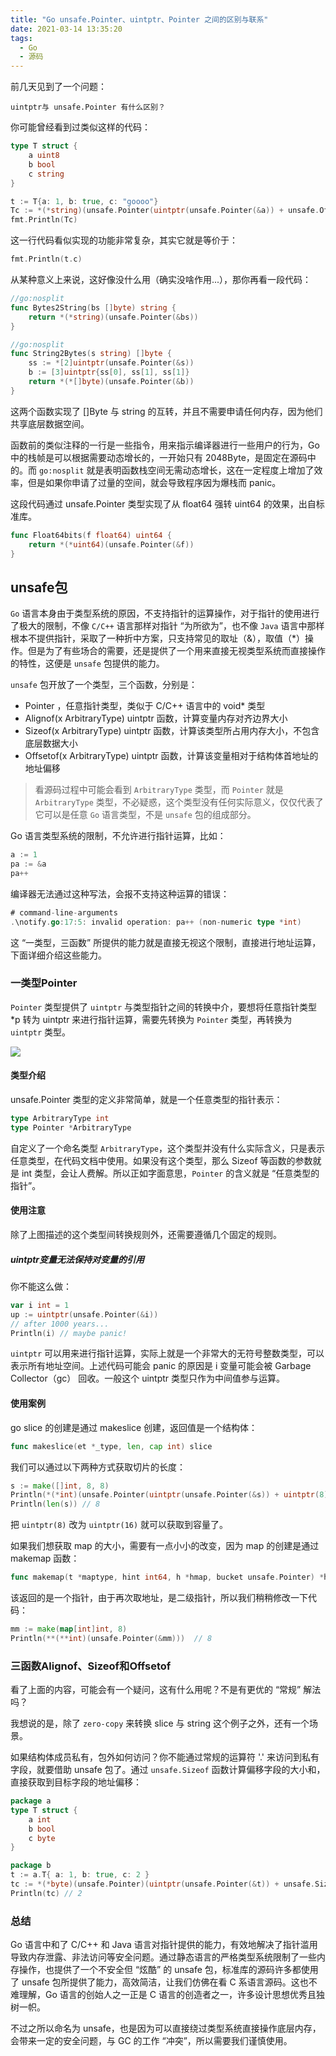 ```yaml
---
title: "Go unsafe.Pointer、uintptr、Pointer 之间的区别与联系"
date: 2021-03-14 13:35:20
tags:
  - Go
  - 源码
---
```


前几天见到了一个问题：

```
uintptr与 unsafe.Pointer 有什么区别？
```

你可能曾经看到过类似这样的代码：

```go
type T struct {
    a uint8
    b bool
    c string
}

t := T{a: 1, b: true, c: "goooo"}
Tc := *(*string)(unsafe.Pointer(uintptr(unsafe.Pointer(&a)) + unsafe.Offsetof(T{}.c)))
fmt.Println(Tc)
```

这一行代码看似实现的功能非常复杂，其实它就是等价于：

```go
fmt.Println(t.c)
```

从某种意义上来说，这好像没什么用（确实没啥作用...），那你再看一段代码：

```go
//go:nosplit
func Bytes2String(bs []byte) string {
    return *(*string)(unsafe.Pointer(&bs))
}

//go:nosplit
func String2Bytes(s string) []byte {
    ss := *[2]uintptr(unsafe.Pointer(&s))
    b := [3]uintptr{ss[0], ss[1], ss[1]}
    return *(*[]byte)(unsafe.Pointer(&b))
}
```

这两个函数实现了 []Byte 与 string 的互转，并且不需要申请任何内存，因为他们共享底层数据空间。

函数前的类似注释的一行是一些指令，用来指示编译器进行一些用户的行为，Go 中的栈帧是可以根据需要动态增长的，一开始只有 2048Byte，是固定在源码中的。而 `go:nosplit` 就是表明函数栈空间无需动态增长，这在一定程度上增加了效率，但是如果你申请了过量的空间，就会导致程序因为爆栈而 panic。

这段代码通过 unsafe.Pointer 类型实现了从 float64 强转 uint64 的效果，出自标准库。

```go
func Float64bits(f float64) uint64 {
    return *(*uint64)(unsafe.Pointer(&f))
}
```

## unsafe包

`Go` 语言本身由于类型系统的原因，不支持指针的运算操作，对于指针的使用进行了极大的限制，不像 `C/C++` 语言那样对指针 “为所欲为”，也不像 `Java` 语言中那样根本不提供指针，采取了一种折中方案，只支持常见的取址（&），取值（*）操作。但是为了有些场合的需要，还是提供了一个用来直接无视类型系统而直接操作的特性，这便是 `unsafe` 包提供的能力。

`unsafe` 包开放了一个类型，三个函数，分别是：

- Pointer ，任意指针类型，类似于 C/C++ 语言中的 void* 类型
- Alignof(x ArbitraryType) uintptr 函数，计算变量内存对齐边界大小
- Sizeof(x ArbitraryType) uintptr 函数，计算该类型所占用内存大小，不包含底层数据大小
- Offsetof(x ArbitraryType) uintptr 函数，计算该变量相对于结构体首地址的地址偏移

> 看源码过程中可能会看到  `ArbitraryType` 类型，而 `Pointer` 就是 `ArbitraryType` 类型，不必疑惑，这个类型没有任何实际意义，仅仅代表了它可以是任意 `Go` 语言类型，不是 `unsafe` 包的组成部分。

Go 语言类型系统的限制，不允许进行指针运算，比如：

```go
a := 1
pa := &a
pa++
```

编译器无法通过这种写法，会报不支持这种运算的错误：

```go
# command-line-arguments
.\notify.go:17:5: invalid operation: pa++ (non-numeric type *int)
```

这 “一类型，三函数” 所提供的能力就是直接无视这个限制，直接进行地址运算，下面详细介绍这些能力。

### 一类型Pointer

`Pointer` 类型提供了 `uintptr` 与类型指针之间的转换中介，要想将任意指针类型 *p 转为 uintptr 来进行指针运算，需要先转换为 `Pointer` 类型，再转换为 `uintptr` 类型。

![](https://blogimagee.oss-cn-beijing.aliyuncs.com/images/unsafe_uintptr_p.svg)

#### 类型介绍

unsafe.Pointer 类型的定义非常简单，就是一个任意类型的指针表示：

```go
type ArbitraryType int
type Pointer *ArbitraryType
```

自定义了一个命名类型 `ArbitraryType`，这个类型并没有什么实际含义，只是表示任意类型，在代码文档中使用。如果没有这个类型，那么 Sizeof 等函数的参数就是 int 类型，会让人费解。所以正如字面意思，`Pointer` 的含义就是 “任意类型的指针”。

#### 使用注意

除了上图描述的这个类型间转换规则外，还需要遵循几个固定的规则。

##### uintptr变量无法保持对变量的引用

你不能这么做：

```go
var i int = 1
up := uintptr(unsafe.Pointer(&i))
// after 1000 years...
Println(i) // maybe panic!
```

`uintptr` 可以用来进行指针运算，实际上就是一个非常大的无符号整数类型，可以表示所有地址空间。上述代码可能会 panic 的原因是 i 变量可能会被 Garbage Collector（gc） 回收。一般这个 uintptr 类型只作为中间值参与运算。

#### 使用案例

go slice 的创建是通过 makeslice 创建，返回值是一个结构体：

```go
func makeslice(et *_type, len, cap int) slice
```

我们可以通过以下两种方式获取切片的长度：

```go
s := make([]int, 8, 8)
Println(*(*int)(unsafe.Pointer(uintptr(unsafe.Pointer(&s)) + uintptr(8)))) // 8
Println(len(s)) // 8
```

把 `uintptr(8)` 改为 `uintptr(16)` 就可以获取到容量了。

如果我们想获取 map 的大小，需要有一点小小的改变，因为 map 的创建是通过 makemap 函数：

```go
func makemap(t *maptype, hint int64, h *hmap, bucket unsafe.Pointer) *hmap
```

该返回的是一个指针，由于再次取地址，是二级指针，所以我们稍稍修改一下代码：

```go
mm := make(map[int]int, 8)
Println(**(**int)(unsafe.Pointer(&mm)))  // 8
```

### 三函数Alignof、Sizeof和Offsetof

看了上面的内容，可能会有一个疑问，这有什么用呢？不是有更优的 “常规” 解法吗？

我想说的是，除了 `zero-copy` 来转换 slice 与 string 这个例子之外，还有一个场景。

如果结构体成员私有，包外如何访问？你不能通过常规的运算符 '.' 来访问到私有字段，就要借助 unsafe 包了。通过 `unsafe.Sizeof` 函数计算偏移字段的大小和，直接获取到目标字段的地址偏移：

```go
package a
type T struct {
    a int
    b bool
    c byte
}

package b
t := a.T{ a: 1, b: true, c: 2 }
tc := *(*byte)(unsafe.Pointer)(uintptr(unsafe.Pointer(&t)) + unsafe.Sizeof(0) + unsafe.Sizeof(true))
Println(tc) // 2
```

### 总结

Go 语言中和了 C/C++ 和 Java 语言对指针提供的能力，有效地解决了指针滥用导致内存泄露、非法访问等安全问题。通过静态语言的严格类型系统限制了一些内存操作，也提供了一个不安全但 “炫酷” 的 unsafe 包，标准库的源码许多都使用了 unsafe 包所提供了能力，高效简洁，让我们仿佛在看 C 系语言源码。这也不难理解，Go 语言的创始人之一正是 C 语言的创造者之一，许多设计思想优秀且独树一帜。

不过之所以命名为 unsafe，也是因为可以直接绕过类型系统直接操作底层内存，会带来一定的安全问题，与 GC 的工作 “冲突”，所以需要我们谨慎使用。